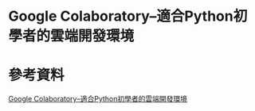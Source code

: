 # Google Colaboratory–適合Python初學者的雲端開發環境
## 
### 


# 參考資料
[Google Colaboratory–適合Python初學者的雲端開發環境](https://www.cc.ntu.edu.tw/chinese/epaper/0052/20200320_5207.html)
